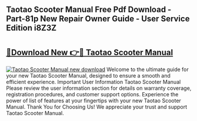 ## Taotao Scooter Manual Free Pdf Download - Part-81p New Repair Owner Guide - User Service Edition i8Z3Z

# <h2><a href="http://bc70435.oget.top/?id=Taotao+Scooter+Manual">🔗Download New 👉🔴 Taotao Scooter Manual</a></h2>

[![Taotao Scooter Manual new download](https://i.imgur.com/5g1atiW.png)](http://bc70435.oget.top/?id=Taotao+Scooter+Manual)
Welcome to the ultimate guide for your new Taotao Scooter Manual, designed to ensure a smooth and efficient experience. Important User Information Taotao Scooter Manual Please review the user information section for details on warranty coverage, registration procedures, and customer support options. Experience the power of list of features at your fingertips with your new Taotao Scooter Manual. Thank You for Choosing Us! We appreciate your trust and support Taotao Scooter Manual.
